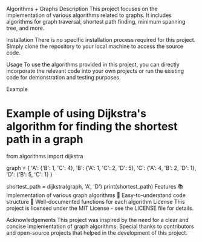Algorithms + Graphs
Description
This project focuses on the implementation of various algorithms related to graphs. It includes algorithms for graph traversal, shortest path finding, minimum spanning tree, and more.

Installation
There is no specific installation process required for this project. Simply clone the repository to your local machine to access the source code.

Usage
To use the algorithms provided in this project, you can directly incorporate the relevant code into your own projects or run the existing code for demonstration and testing purposes.

Example
# Example of using Dijkstra's algorithm for finding the shortest path in a graph

from algorithms import dijkstra

graph = {
    'A': {'B': 1, 'C': 4},
    'B': {'A': 1, 'C': 2, 'D': 5},
    'C': {'A': 4, 'B': 2, 'D': 1},
    'D': {'B': 5, 'C': 1}
}

shortest_path = dijkstra(graph, 'A', 'D')
print(shortest_path)
Features
📚 Implementation of various graph algorithms
🧩 Easy-to-understand code structure
📝 Well-documented functions for each algorithm
License
This project is licensed under the MIT License - see the LICENSE file for details.

Acknowledgements
This project was inspired by the need for a clear and concise implementation of graph algorithms. Special thanks to contributors and open-source projects that helped in the development of this project.

